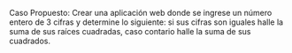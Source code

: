 Caso Propuesto:
Crear una aplicación web donde se ingrese un número entero de 3 cifras y determine lo siguiente: si sus cifras son iguales halle la suma de sus raíces cuadradas, caso contario halle la suma de sus cuadrados.
